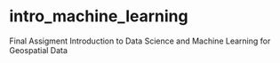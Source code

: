 # intro_machine_learning
Final Assigment Introduction to Data Science and Machine Learning for Geospatial Data
